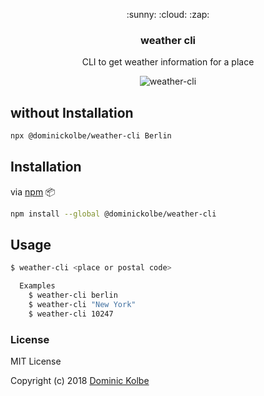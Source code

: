 <p align="center">
  <p align="center">:sunny: :cloud: :zap:</p>
  <h3 align="center">weather cli</h3>
  <p align="center">CLI to get weather information for a place<p>
</p>

<p align="center"><img src="https://cdn.jsdelivr.net/npm/@dominickolbe/weather-cli/cli.svg" alt="weather-cli"></p>

## without Installation
```bash
npx @dominickolbe/weather-cli Berlin
```

## Installation

via [npm](https://www.npmjs.com/package/@dominickolbe/weather-cli) :package:
```bash
npm install --global @dominickolbe/weather-cli
```

## Usage
```bash
$ weather-cli <place or postal code>

  Examples
    $ weather-cli berlin
    $ weather-cli "New York"
    $ weather-cli 10247
```

### License
MIT License

Copyright (c) 2018 [Dominic Kolbe](https://dominickolbe.dk)
